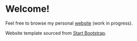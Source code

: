 # Welcome!

Feel free to browse my personal [website](https://pma-uk.github.io/) (work in progress).

Website template sourced from [Start Bootstrap](https://startbootstrap.com/).
